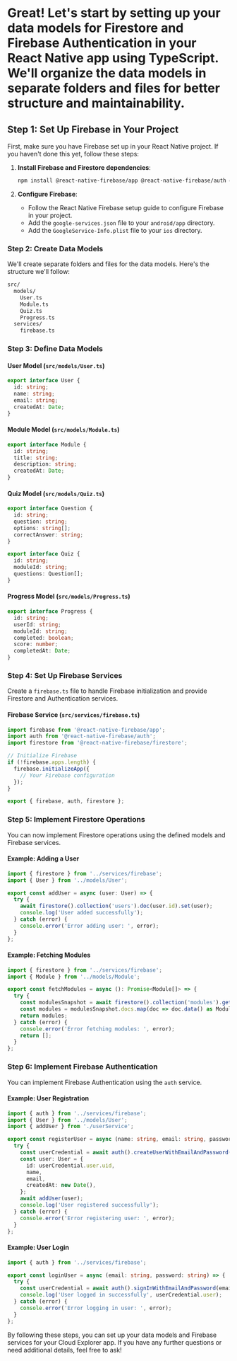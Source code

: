 
# Great! Let's start by setting up your data models for Firestore and Firebase Authentication in your React Native app using TypeScript. We'll organize the data models in separate folders and files for better structure and maintainability.

## Step 1: Set Up Firebase in Your Project

First, make sure you have Firebase set up in your React Native project. If you haven't done this yet, follow these steps:

1. **Install Firebase and Firestore dependencies**:

   ```bash
   npm install @react-native-firebase/app @react-native-firebase/auth @react-native-firebase/firestore
   ```

2. **Configure Firebase**:
   - Follow the React Native Firebase setup guide to configure Firebase in your project.
   - Add the `google-services.json` file to your `android/app` directory.
   - Add the `GoogleService-Info.plist` file to your `ios` directory.

### Step 2: Create Data Models

We'll create separate folders and files for the data models. Here's the structure we'll follow:

```bash
src/
  models/
    User.ts
    Module.ts
    Quiz.ts
    Progress.ts
  services/
    firebase.ts
```

### Step 3: Define Data Models

#### User Model (`src/models/User.ts`)

```typescript
export interface User {
  id: string;
  name: string;
  email: string;
  createdAt: Date;
}
```

#### Module Model (`src/models/Module.ts`)

```typescript
export interface Module {
  id: string;
  title: string;
  description: string;
  createdAt: Date;
}
```

#### Quiz Model (`src/models/Quiz.ts`)

```typescript
export interface Question {
  id: string;
  question: string;
  options: string[];
  correctAnswer: string;
}

export interface Quiz {
  id: string;
  moduleId: string;
  questions: Question[];
}
```

#### Progress Model (`src/models/Progress.ts`)

```typescript
export interface Progress {
  id: string;
  userId: string;
  moduleId: string;
  completed: boolean;
  score: number;
  completedAt: Date;
}
```

### Step 4: Set Up Firebase Services

Create a `firebase.ts` file to handle Firebase initialization and provide Firestore and Authentication services.

#### Firebase Service (`src/services/firebase.ts`)

```typescript
import firebase from '@react-native-firebase/app';
import auth from '@react-native-firebase/auth';
import firestore from '@react-native-firebase/firestore';

// Initialize Firebase
if (!firebase.apps.length) {
  firebase.initializeApp({
    // Your Firebase configuration
  });
}

export { firebase, auth, firestore };
```

### Step 5: Implement Firestore Operations

You can now implement Firestore operations using the defined models and Firebase services.

#### Example: Adding a User

```typescript
import { firestore } from '../services/firebase';
import { User } from '../models/User';

export const addUser = async (user: User) => {
  try {
    await firestore().collection('users').doc(user.id).set(user);
    console.log('User added successfully');
  } catch (error) {
    console.error('Error adding user: ', error);
  }
};
```

#### Example: Fetching Modules

```typescript
import { firestore } from '../services/firebase';
import { Module } from '../models/Module';

export const fetchModules = async (): Promise<Module[]> => {
  try {
    const modulesSnapshot = await firestore().collection('modules').get();
    const modules = modulesSnapshot.docs.map(doc => doc.data() as Module);
    return modules;
  } catch (error) {
    console.error('Error fetching modules: ', error);
    return [];
  }
};
```

### Step 6: Implement Firebase Authentication

You can implement Firebase Authentication using the `auth` service.

#### Example: User Registration

```typescript
import { auth } from '../services/firebase';
import { User } from '../models/User';
import { addUser } from './userService';

export const registerUser = async (name: string, email: string, password: string) => {
  try {
    const userCredential = await auth().createUserWithEmailAndPassword(email, password);
    const user: User = {
      id: userCredential.user.uid,
      name,
      email,
      createdAt: new Date(),
    };
    await addUser(user);
    console.log('User registered successfully');
  } catch (error) {
    console.error('Error registering user: ', error);
  }
};
```

#### Example: User Login

```typescript
import { auth } from '../services/firebase';

export const loginUser = async (email: string, password: string) => {
  try {
    const userCredential = await auth().signInWithEmailAndPassword(email, password);
    console.log('User logged in successfully', userCredential.user);
  } catch (error) {
    console.error('Error logging in user: ', error);
  }
};
```

By following these steps, you can set up your data models and Firebase services for your Cloud Explorer app. If you have any further questions or need additional details, feel free to ask!